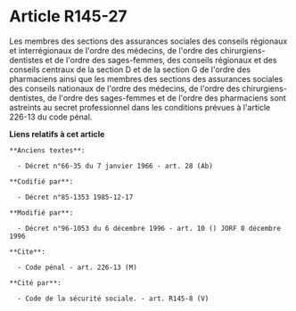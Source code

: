 # Article R145-27

Les membres des sections des assurances sociales des conseils régionaux et interrégionaux de l'ordre des médecins, de l'ordre
des chirurgiens-dentistes et de l'ordre des sages-femmes, des conseils régionaux et des conseils centraux de la section D et
de la section G de l'ordre des pharmaciens ainsi que les membres des sections des assurances sociales des conseils nationaux
de l'ordre des médecins, de l'ordre des chirurgiens-dentistes, de l'ordre des sages-femmes et de l'ordre des pharmaciens sont
astreints au secret professionnel dans les conditions prévues à l'article 226-13 du code pénal.

**Liens relatifs à cet article**

	**Anciens textes**:

	  - Décret n°66-35 du 7 janvier 1966 - art. 28 (Ab)

	**Codifié par**:

	  - Décret n°85-1353 1985-12-17

	**Modifié par**:

	  - Décret n°96-1053 du 6 décembre 1996 - art. 10 () JORF 8 décembre 1996

	**Cite**:

	  - Code pénal - art. 226-13 (M)

	**Cité par**:

	  - Code de la sécurité sociale. - art. R145-8 (V)
